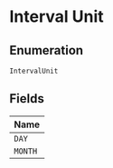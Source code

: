 
# Interval Unit

## Enumeration

`IntervalUnit`

## Fields

| Name |
|  --- |
| `DAY` |
| `MONTH` |

